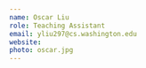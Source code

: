 ```yaml
---
name: Oscar Liu
role: Teaching Assistant
email: yliu297@cs.washington.edu
website: 
photo: oscar.jpg
---
```

